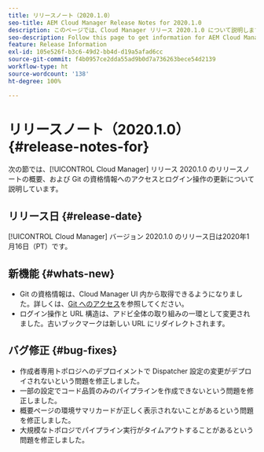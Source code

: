 ```yaml
---
title: リリースノート（2020.1.0）
seo-title: AEM Cloud Manager Release Notes for 2020.1.0
description: このページでは、Cloud Manager リリース 2020.1.0 について説明します。
seo-description: Follow this page to get information for AEM Cloud Manager Release 2020.1.0
feature: Release Information
exl-id: 105e526f-b3c6-49d2-bb4d-d19a5afad6cc
source-git-commit: f4b0957ce2dda55ad9b0d7a736263bece54d2139
workflow-type: ht
source-wordcount: '138'
ht-degree: 100%

---
```


# リリースノート（2020.1.0） {#release-notes-for}

次の節では、[!UICONTROL Cloud Manager] リリース 2020.1.0 のリリースノートの概要、および Git の資格情報へのアクセスとログイン操作の更新について説明しています。

## リリース日 {#release-date}

[!UICONTROL Cloud Manager] バージョン 2020.1.0 のリリース日は2020年1月16日（PT）です。

## 新機能 {#whats-new}

* Git の資格情報は、Cloud Manager UI 内から取得できるようになりました。詳しくは、[Git へのアクセス](accessing-repos.md)を参照してください。
* ログイン操作と URL 構造は、アドビ全体の取り組みの一環として変更されました。古いブックマークは新しい URL にリダイレクトされます。


## バグ修正 {#bug-fixes}

* 作成者専用トポロジへのデプロイメントで Dispatcher 設定の変更がデプロイされないという問題を修正しました。
* 一部の設定でコード品質のみのパイプラインを作成できないという問題を修正しました。
* 概要ページの環境サマリカードが正しく表示されないことがあるという問題を修正しました。
* 大規模なトポロジでパイプライン実行がタイムアウトすることがあるという問題を修正しました。
